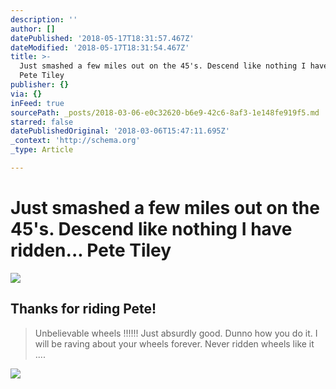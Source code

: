 ```yaml
---
description: ''
author: []
datePublished: '2018-05-17T18:31:57.467Z'
dateModified: '2018-05-17T18:31:54.467Z'
title: >-
  Just smashed a few miles out on the 45's. Descend like nothing I have ridden…
  Pete Tiley
publisher: {}
via: {}
inFeed: true
sourcePath: _posts/2018-03-06-e0c32620-b6e9-42c6-8af3-1e148fe919f5.md
starred: false
datePublishedOriginal: '2018-03-06T15:47:11.695Z'
_context: 'http://schema.org'
_type: Article

---
```

# Just smashed a few miles out on the 45's. Descend like nothing I have ridden... Pete Tiley
![](https://the-grid-user-content.s3-us-west-2.amazonaws.com/0e4404f0-5ae7-4224-9451-eb5f6f41ef64.jpg)

## Thanks for riding Pete!

> Unbelievable wheels !!!!!! Just absurdly good. Dunno how you do it. I will be raving about your wheels forever. Never ridden wheels like it ....

![](https://imgflo.herokuapp.com/graph/2b2431f8e7ba7b0/d2a0220f0404f352825f8aaedbfd6490/croprotate.jpg?cropheight=3088&cropwidth=3088&degrees=-90&input=https%3A%2F%2Fthe-grid-user-content.s3-us-west-2.amazonaws.com%2Fc379c7ff-5925-4eeb-8a16-bc6e072b621f.jpg&x=0&y=0)